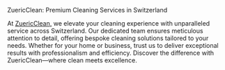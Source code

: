 ZuericClean: Premium Cleaning Services in Switzerland

At [ZuericClean,](https://www.zuericlean.com/) we elevate your cleaning experience with unparalleled service across Switzerland. Our dedicated team ensures meticulous attention to detail, offering bespoke cleaning solutions tailored to your needs. Whether for your home or business, trust us to deliver exceptional results with professionalism and efficiency. Discover the difference with ZuericClean—where clean meets excellence.

